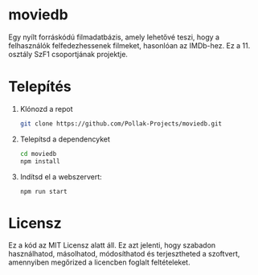 # moviedb
Egy nyílt forráskódú filmadatbázis, amely lehetővé teszi, hogy a felhasználók felfedezhessenek filmeket, hasonlóan az IMDb-hez. Ez a 11. osztály SzF1 csoportjának projektje.

# Telepítés
1. Klónozd a repot
   ```bash
   git clone https://github.com/Pollak-Projects/moviedb.git
   ```
2. Telepítsd a dependencyket
   ```bash
   cd moviedb
   npm install
   ```
3. Indítsd el a webszervert:
   ```
   npm run start
   ```

# Licensz
Ez a kód az MIT Licensz alatt áll. Ez azt jelenti, hogy szabadon használhatod, másolhatod, módosíthatod és terjesztheted a szoftvert, amennyiben megőrized a licencben foglalt feltételeket.
